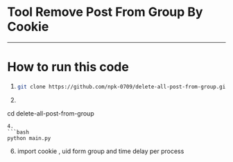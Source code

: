 # Tool Remove Post From Group By Cookie
--------------------------------------------
# How to run this code
1.
   ```bash
   git clone https://github.com/npk-0709/delete-all-post-from-group.git
   ```
3.
   ```bash
  cd  delete-all-post-from-group
   ```
4.
  ```bash
  python main.py
   ```
6. import cookie , uid form group and time delay per process 
